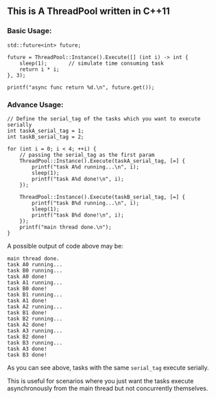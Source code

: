 ## This is A ThreadPool written in C++11

### Basic Usage:
```
std::future<int> future;

future = ThreadPool::Instance().Execute([] (int i) -> int {
    sleep(1);       // simulate time consuming task
    return i * i;
}, 3);

printf("async func return %d.\n", future.get());
```

### Advance Usage:
```
// Define the serial_tag of the tasks which you want to execute serially
int taskA_serial_tag = 1;
int taskB_serial_tag = 2;

for (int i = 0; i < 4; ++i) {
    // passing the serial_tag as the first param
    ThreadPool::Instance().Execute(taskA_serial_tag, [=] {
        printf("task A%d running...\n", i);
        sleep(1);
        printf("task A%d done!\n", i);
    });

    ThreadPool::Instance().Execute(taskB_serial_tag, [=] {
        printf("task B%d running...\n", i);
        sleep(1);
        printf("task B%d done!\n", i);
    });
    printf("main thread done.\n");
}
```
A possible output of code above may be:
```
main thread done.
task A0 running...
task B0 running...
task A0 done!
task A1 running...
task B0 done!
task B1 running...
task A1 done!
task A2 running...
task B1 done!
task B2 running...
task A2 done!
task A3 running...
task B2 done!
task B3 running...
task A3 done!
task B3 done!
```
As you can see above, tasks with the same `serial_tag` execute serially.

This is useful for scenarios where you just want the tasks execute 
asynchronously from the main thread but not concurrently themselves.
